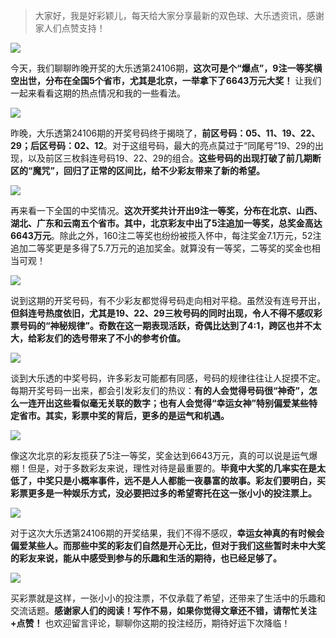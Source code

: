 > 大家好，我是好彩颖儿，每天给大家分享最新的双色球、大乐透资讯，感谢家人们点赞支持！

![](https://cdn.jsdelivr.net/gh/wangwenjie1314/PicCDN/2024-9-12/1726096574328-image.png)

今天，我们聊聊昨晚开奖的大乐透第24106期，**这次可是个“爆点”，9注一等奖横空出世，分布在全国5个省市，尤其是北京，一举拿下了6643万元大奖！** 让我们一起来看看这期的热点情况和我的一些看法。

![](https://cdn.jsdelivr.net/gh/wangwenjie1314/PicCDN/2024-9-12/1726096592735-image.png)

昨晚，大乐透第24106期的开奖号码终于揭晓了，**前区号码：05、11、19、22、29；后区号码：02、12**。对于这组号码，最大的亮点莫过于“同尾号”19、29的出现，以及前区三枚斜连号码19、22、29的组合。**这些号码的出现打破了前几期断区的“魔咒”，回归了正常的区间比，给不少彩友带来了新的希望。**


![](https://cdn.jsdelivr.net/gh/wangwenjie1314/PicCDN/2024-9-12/1726096815718-image.png)


再来看一下全国的中奖情况。**这次开奖共计开出9注一等奖，分布在北京、山西、湖北、广东和云南五个省市。其中，北京彩友中出了5注追加一等奖，总奖金高达6643万元**。除此之外，160注二等奖也纷纷被揽入怀中，每注奖金7.1万元，52注追加二等奖更是多得了5.7万元的追加奖金。就算没有一等奖，二等奖的奖金也相当可观！

![](https://cdn.jsdelivr.net/gh/wangwenjie1314/PicCDN/2024-9-12/1726096617494-image.png)

说到这期的开奖号码，有不少彩友都觉得号码走向相对平稳。虽然没有连号开出，**但斜连号热度依旧，尤其是19、22、29三枚号码的同时出现，令人不得不感叹彩票号码的“神秘规律”。奇数在这一期表现活跃，奇偶比达到了4:1，跨区也并不太大，给彩友们的选号带来了不小的参考价值。**


![](https://cdn.jsdelivr.net/gh/wangwenjie1314/PicCDN/2024-9-12/1726097066209-image.png)




谈到大乐透的中奖号码，许多彩友可能都有同感，号码的规律往往让人捉摸不定。每期开奖号码一出来，都会引发彩友们的热议：**有的人会觉得号码很“神奇”，怎么一连开出这些看似毫无关联的数字；也有人会觉得“幸运女神”特别偏爱某些特定省市。其实，彩票中奖的背后，更多的是运气和机遇。**


![](https://cdn.jsdelivr.net/gh/wangwenjie1314/PicCDN/2024-9-12/1726096885653-image.png)

像这次北京的彩友揽获了5注一等奖，奖金达到6643万元，真的可以说是运气爆棚！但是，对于多数彩友来说，理性对待是最重要的。**毕竟中大奖的几率实在是太低了，中奖只是小概率事件，远不是人人都能一夜暴富的故事。彩友们要明白，买彩票更多是一种娱乐方式，没必要把过多的希望寄托在这一张小小的投注票上。**


![](https://cdn.jsdelivr.net/gh/wangwenjie1314/PicCDN/2024-9-12/1726096916776-image.png)


对于这次大乐透第24106期的开奖结果，我们不得不感叹，**幸运女神真的有时候会偏爱某些人。而那些中奖的彩友们自然是开心无比，但对于我们这些暂时未中大奖的彩友来说，能从中感受到参与的乐趣和生活的期待，也已经足够了。**

![](https://cdn.jsdelivr.net/gh/wangwenjie1314/PicCDN/2024-8-18/1723966680142-image.png)


买彩票就是这样，一张小小的投注票，不仅承载了希望，还带来了生活中的乐趣和交流话题。**感谢家人们的阅读！写作不易，如果你觉得文章还不错，请帮忙关注+点赞！** 也欢迎留言评论，聊聊你这期的投注经历，期待好运下次降临！









